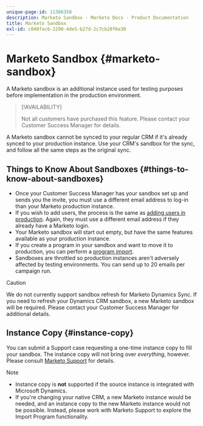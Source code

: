 ```yaml
---
unique-page-id: 11386358
description: Marketo Sandbox - Marketo Docs - Product Documentation
title: Marketo Sandbox
exl-id: c040fac6-2290-4de5-b27d-2c7cb28f6e30
---
```

# Marketo Sandbox {#marketo-sandbox}

A Marketo sandbox is an additional instance used for testing purposes before implementation in the production environment.

>[!AVAILABILITY]
>
>Not all customers have purchased this feature. Please contact your Customer Success Manager for details.

A Marketo sandbox cannot be synced to your regular CRM if it's already synced to your production instance. Use your CRM's sandbox for the sync, and follow all the same steps as the original sync.  

## Things to Know About Sandboxes {#things-to-know-about-sandboxes}

* Once your Customer Success Manager has your sandbox set up and sends you the invite, you must use a different email address to log-in than your Marketo production instance.
* If you wish to add users, the process is the same as [adding users in production](/help/marketo/product-docs/administration/users-and-roles/managing-marketo-users.md#create-users). Again, they must use a different email address if they already have a Marketo login.
* Your Marketo sandbox will start out empty, but have the same features available as your production instance.
* If you create a program in your sandbox and want to move it to production, you can perform a [program import](/help/marketo/product-docs/core-marketo-concepts/programs/working-with-programs/import-a-program.md).
* Sandboxes are throttled so production instances aren't adversely affected by testing environments. You can send up to 20 emails per campaign run.  

>[!CAUTION]
>
>We do not currently support sandbox refresh for Marketo Dynamics Sync. If you need to refresh your Dynamics CRM sandbox, a new Marketo sandbox will be required. Please contact your Customer Success Manager for additional details.

## Instance Copy {#instance-copy}

You can submit a Support case requesting a one-time instance copy to fill your sandbox. The instance copy will not bring over _everything_, however. Please consult [Marketo Support](https://nation.marketo.com/t5/Support/ct-p/Support) for details.

>[!NOTE]
>
>* Instance copy is **not** supported if the source instance is integrated with Microsoft Dynamics.
>* If you're changing your native CRM, a new Marketo instance would be needed, and an instance copy to the new Marketo instance would not be possible. Instead, please work with Marketo Support to explore the Import Program functionality.
